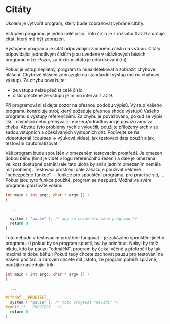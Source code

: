  # Citáty

Úkolem je vytvořit program, který bude zobrazovat vybrané citáty.

Vstupem programu je jedno celé číslo. Toto číslo je z rozsahu 1 až 9 a určuje citát, který má být zobrazen.

Výstupem programu je citát odpovídající zadanému číslu na vstupu. Citáty odpovídající jednotlivým číslům jsou uvedené v ukázkových bězích programu níže. Pozor, za textem citátu je odřádkování (\n).

Pokud je vstup neplatný, program to musí detekovat a zobrazit chybové hlášení. Chybové hlášení zobrazujte na standardní výstup (ne na chybový výstup). Za chybu považujte:

- ze vstupu nelze přečíst celé číslo,
- číslo přečtené ze vstupu je mimo interval 1 až 9.

Při programování si dejte pozor na přesnou podobu výpisů. Výstup Vašeho programu kontroluje stroj, který požaduje přesnou shodu výstupů Vašeho programu s výstupy referenčními. Za chybu je považováno, pokud se výpis liší. I chybějící nebo přebývající mezera/odřádkování je považováno za chybu. Abyste tyto problémy rychle vyloučili, použijte přiložený archiv se sadou vstupních a očekávaných výstupních dat. Podívejte se na videotutoriál (courses -> výuková videa), jak testovací data použít a jak testování zautomatizovat.

Váš program bude spouštěn v omezeném testovacím prostředí. Je omezen dobou běhu (limit je vidět v logu referenčního řešení) a dále je omezena i velikost dostupné paměti (ale tato úloha by ani s jedním omezením neměla mít problém). Testovací prostředí dále zakazuje používat některé "nebezpečné funkce" -- funkce pro spouštění programu, pro práci se sítí, ... Pokud jsou tyto funkce použité, program se nespustí. Možná ve svém programu používáte volání:

```c
int main ( int argc, char * argv [] )
{
 
  ...
     
  system ( "pause" ); /* aby se nezavrelo okno programu */
  return 0;
}
```
Toto nebude v testovacím prostředí fungovat - je zakázáno spouštění jiného programu. (I pokud by se program spustil, byl by odmítnut. Nebyl by totiž nikdo, kdo by pauzu "odmáčkl", program by čekal věčně a překročil by tak maximální dobu běhu.) Pokud tedy chcete zachovat pauzu pro testování na Vašem počítači a zároveň chcete mít jistotu, že program poběží správně, použijte následující trik:
```c
int main ( int argc, char * argv [] )
{
 
  ...

#ifndef __PROGTEST__
  system ( "pause" ); /* toto progtest "nevidi" */
#endif /* __PROGTEST__ */
  return 0;
} 
```